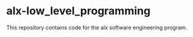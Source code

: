 # alx-low_level_programming
This repository contains code for the alx software engineering program.
